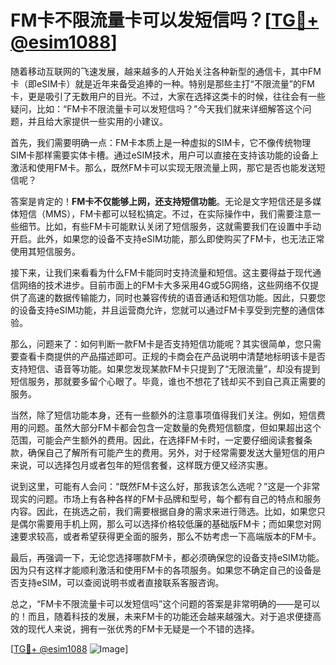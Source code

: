 # FM卡不限流量卡可以发短信吗？[[TG💪+ @esim1088](https://t.me/s/esim1088)]

随着移动互联网的飞速发展，越来越多的人开始关注各种新型的通信卡，其中FM卡（即eSIM卡）就是近年来备受追捧的一种。特别是那些主打“不限流量”的FM卡，更是吸引了无数用户的目光。不过，大家在选择这类卡的时候，往往会有一些疑问，比如：“FM卡不限流量卡可以发短信吗？”今天我们就来详细解答这个问题，并且给大家提供一些实用的小建议。

首先，我们需要明确一点：FM卡本质上是一种虚拟的SIM卡，它不像传统物理SIM卡那样需要实体卡槽。通过eSIM技术，用户可以直接在支持该功能的设备上激活和使用FM卡。那么，既然FM卡可以实现无限流量上网，那它是否也能发送短信呢？

答案是肯定的！**FM卡不仅能够上网，还支持短信功能**。无论是文字短信还是多媒体短信（MMS），FM卡都可以轻松搞定。不过，在实际操作中，我们需要注意一些细节。比如，有些FM卡可能默认关闭了短信服务，这就需要我们在设置中手动开启。此外，如果您的设备不支持eSIM功能，那么即使购买了FM卡，也无法正常使用其短信服务。

接下来，让我们来看看为什么FM卡能同时支持流量和短信。这主要得益于现代通信网络的技术进步。目前市面上的FM卡大多采用4G或5G网络，这些网络不仅提供了高速的数据传输能力，同时也兼容传统的语音通话和短信功能。因此，只要您的设备支持eSIM功能，并且运营商允许，您就可以通过FM卡享受到完整的通信体验。

那么，问题来了：如何判断一款FM卡是否支持短信功能呢？其实很简单，您只需要查看卡商提供的产品描述即可。正规的卡商会在产品说明中清楚地标明该卡是否支持短信、语音等功能。如果您发现某款FM卡只提到了“无限流量”，却没有提到短信服务，那就要多留个心眼了。毕竟，谁也不想花了钱却买不到自己真正需要的服务。

当然，除了短信功能本身，还有一些额外的注意事项值得我们关注。例如，短信费用的问题。虽然大部分FM卡都会包含一定数量的免费短信额度，但如果超出这个范围，可能会产生额外的费用。因此，在选择FM卡时，一定要仔细阅读套餐条款，确保自己了解所有可能产生的费用。另外，对于经常需要发送大量短信的用户来说，可以选择包月或者包年的短信套餐，这样既方便又经济实惠。

说到这里，可能有人会问：“既然FM卡这么好，那我该怎么选呢？”这是一个非常现实的问题。市场上有各种各样的FM卡品牌和型号，每个都有自己的特点和服务内容。因此，在挑选之前，我们需要根据自身的需求来进行筛选。比如，如果您只是偶尔需要用手机上网，那么可以选择价格较低廉的基础版FM卡；而如果您对网速要求较高，或者希望获得更全面的服务，那么不妨考虑一下高端版本的FM卡。

最后，再强调一下，无论您选择哪款FM卡，都必须确保您的设备支持eSIM功能。因为只有这样才能顺利激活和使用FM卡的各项服务。如果您不确定自己的设备是否支持eSIM，可以查阅说明书或者直接联系客服咨询。

总之，“FM卡不限流量卡可以发短信吗”这个问题的答案是非常明确的——是可以的！而且，随着科技的发展，未来FM卡的功能还会越来越强大。对于追求便捷高效的现代人来说，拥有一张优秀的FM卡无疑是一个不错的选择。

[[TG💪+ @esim1088](https://t.me/s/esim1088) ![Image](https://i.postimg.cc/4NQfJmqS/Snipaste-2025-05-13-00-14-12.png)]